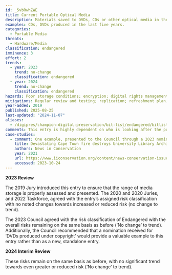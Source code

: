 ```yaml
---
id: _5vbRwhZWE
title: Current Portable Optical Media
description: Materials saved to DVDs, CDs or other optical media in the last five years where the reader devices are still supported and can be integrated easily into hardware infrastructure.
examples: CDs, DVDs produced in the last five years.
categories:
  - Portable Media
threats:
  - Hardware/Media
classification: endangered
imminence: 3
effort: 2
trends:
  - year: 2023
    trend: no-change
    classification: endangered
  - year: 2024
    trend: no-change
    classification: endangered
hazards: Poor storage conditions; encryption; digital rights management; uncertainty over IPR or the presence of orphaned works; lack of replication; lack of documentation; lack of periodic testing; lack of refreshment pathway; lack of access to readers; out of manufacturers’ warranty or no warranty; storage in paper files; environmental disasters; technical preservation measures.
mitigations: Regular review and testing; replication; refreshment plan; comprehensive documentation; high quality storage; regular maintenance of readers; multiple readers available.
year-added: 2019
published: 2025-08-25
last-updated: "2024-11-07"
aliases:
  - /digipres/champion-digital-preservation/bit-list/endangered/bitlist-current-portable-optical-media
comments: This entry is highly dependent on who is looking after the portable media but made more difficult over time. The lack of granularity in the definition means that only general advice can be offered, such as to refresh media. In time, it may yet be more useful to split all storage media (maybe 100 items long) with an indication of how long these can be expected to last. In many cases, specialists can recover obsolete media, but the cost of employing them can become an aggravating condition.
case-studies:
  - comment: One example, presented to the Council through a 2023 nomination, concerns the loss of digital materials stored in DVDs. A 3,500 DVD ‘film collection’ was destroyed during the fire at the University Library Archives and Special Collections, University of Cape Town, South Africa. There were no backup copies in large part because of the (mis)understanding that they were prevented by copyright from making backup copies. This example extends beyond the loss of material in the optical media, particularly in respect to backups and issues surrounding copyright, but in the context of the entry shows how aggravating factors can place content at greater risk due to aggravating factors not only to copyright but also global warming with more such fires, floods and natural disasters to be expected.
    title: Devastating Cape Town fire destroys University Library Archives and Special Collections
    authors: News in Conservation
    year: 2021
    url: https://www.iiconservation.org/content/news-conservation-issue-84-june-july-2021
    accessed: 2023-10-24
---
```

**2023 Review**

The 2019 Jury introduced this entry to ensure that the range of media storage is properly assessed and presented. The 2020 and 2020 Juries, and 2022 Taskforce, agreed with the entry’s assigned risk classification with no noted changes towards increased or reduced risk (no change to trend).

The 2023 Council agreed with the risk classification of Endangered with the overall risks remaining on the same basis as before (‘No change’ to trend). Additionally, the Council recommended that a nomination received for ‘DVDs produced under copyright’ would provide a valuable example to this entry rather than as a new, standalone entry.

**2024 Interim Review**

These risks remain on the same basis as before, with no significant trend towards even greater or reduced risk (‘No change’ to trend).
